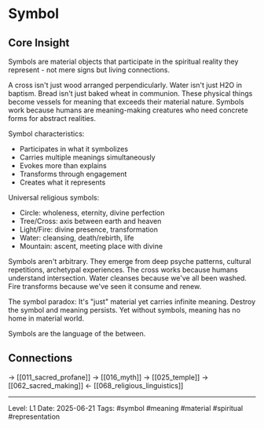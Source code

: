# Symbol

## Core Insight
Symbols are material objects that participate in the spiritual reality they represent - not mere signs but living connections.

A cross isn't just wood arranged perpendicularly. Water isn't just H2O in baptism. Bread isn't just baked wheat in communion. These physical things become vessels for meaning that exceeds their material nature. Symbols work because humans are meaning-making creatures who need concrete forms for abstract realities.

Symbol characteristics:
- Participates in what it symbolizes
- Carries multiple meanings simultaneously
- Evokes more than explains
- Transforms through engagement
- Creates what it represents

Universal religious symbols:
- Circle: wholeness, eternity, divine perfection
- Tree/Cross: axis between earth and heaven
- Light/Fire: divine presence, transformation
- Water: cleansing, death/rebirth, life
- Mountain: ascent, meeting place with divine

Symbols aren't arbitrary. They emerge from deep psyche patterns, cultural repetitions, archetypal experiences. The cross works because humans understand intersection. Water cleanses because we've all been washed. Fire transforms because we've seen it consume and renew.

The symbol paradox: It's "just" material yet carries infinite meaning. Destroy the symbol and meaning persists. Yet without symbols, meaning has no home in material world.

Symbols are the language of the between.

## Connections
→ [[011_sacred_profane]]
→ [[016_myth]]
→ [[025_temple]]
→ [[062_sacred_making]]
← [[068_religious_linguistics]]

---
Level: L1
Date: 2025-06-21
Tags: #symbol #meaning #material #spiritual #representation